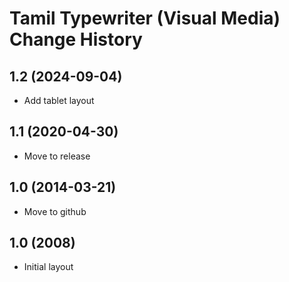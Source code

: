 Tamil Typewriter (Visual Media) Change History
====================

1.2 (2024-09-04)
----------------
* Add tablet layout

1.1 (2020-04-30)
----------------
* Move to release

1.0 (2014-03-21)
----------------
* Move to github

1.0 (2008)
---------
* Initial layout

